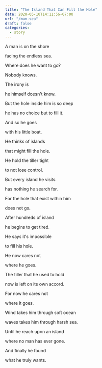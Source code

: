 ```yaml
---
title: "The Island That Can Fill the Hole"
date: 2020-05-10T14:11:56+07:00
url: "/man-sea"
draft: false
categories:
  - story
---
```


A man is on the shore

facing the endless sea.

Where does he want to go?

Nobody knows.

The irony is

he himself doesn't know.

But the hole inside him is so deep

he has no choice but to fill it.

And so he goes

with his little boat.

He thinks of islands

that might fill the hole.

He hold the tiller tight

to not lose control.

But every island he visits

has nothing he search for.

For the hole that exist within him

does not go.

After hundreds of island

he begins to get tired.

He says it's impossible

to fill his hole.

He now cares not

where he goes.

The tiller that he used to hold

now is left on its own accord.

For now he cares not

where it goes.

Wind takes him through soft ocean

waves takes him through harsh sea.

Until he reach upon an island

where no man has ever gone.

And finally he found

what he truly wants.